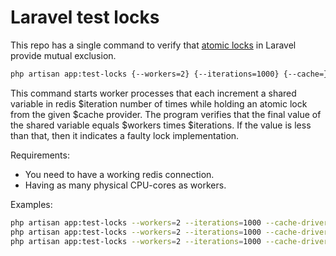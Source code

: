 # Laravel test locks

This repo has a single command to verify that [atomic locks](https://laravel.com/docs/9.x/cache#atomic-locks) in Laravel provide mutual exclusion.

```bash
php artisan app:test-locks {--workers=2} {--iterations=1000} {--cache=} {--seconds=0}
```

This command starts worker processes that each increment a shared variable in redis $iteration number of times while holding an atomic lock from the given $cache provider. The program verifies that the final value of the shared variable equals $workers times $iterations. If the value is less than that, then it indicates a faulty lock implementation.

Requirements:
- You need to have a working redis connection.
- Having as many physical CPU-cores as workers.

Examples:

```bash
php artisan app:test-locks --workers=2 --iterations=1000 --cache-driver=redis
php artisan app:test-locks --workers=2 --iterations=1000 --cache-driver=file
php artisan app:test-locks --workers=2 --iterations=1000 --cache-driver=file --seconds 999999
```